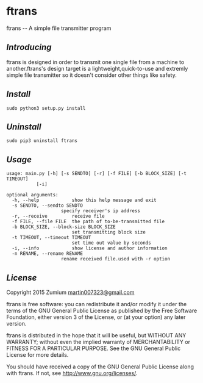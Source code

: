 # ftrans

ftrans -- A simple file transmitter program

_Introducing_
---
ftrans is designed in order to transmit one single file from a machine
to another.ftrans's design target is a lightweight,quick-to-use and
extremly simple file transmitter so it doesn't consider other things
like safety.

_Install_
---
	sudo python3 setup.py install

_Uninstall_
---
	sudo pip3 uninstall ftrans

_Usage_
---
	usage: main.py [-h] [-s SENDTO] [-r] [-f FILE] [-b BLOCK_SIZE] [-t TIMEOUT]
               [-i]

	optional arguments:
	  -h, --help            show this help message and exit
	  -s SENDTO, --sendto SENDTO
                        specify receiver's ip address
	  -r, --receive         receive file
	  -f FILE, --file FILE  the path of to-be-transmitted file
	  -b BLOCK_SIZE, --block-size BLOCK_SIZE
	                        set transmitting block size
	  -t TIMEOUT, --timeout TIMEOUT
	                        set time out value by seconds
	  -i, --info            show license and author information
	  -n RENAME, --rename RENAME
                        rename received file.used with -r option

_License_
---
Copyright 2015 Zumium <martin007323@gmail.com>

ftrans is free software: you can redistribute it and/or modify
it under the terms of the GNU General Public License as published by
the Free Software Foundation, either version 3 of the License, or
(at your option) any later version.

ftrans is distributed in the hope that it will be useful,
but WITHOUT ANY WARRANTY; without even the implied warranty of
MERCHANTABILITY or FITNESS FOR A PARTICULAR PURPOSE.  See the
GNU General Public License for more details.

You should have received a copy of the GNU General Public License
along with ftrans.  If not, see <http://www.gnu.org/licenses/>.
